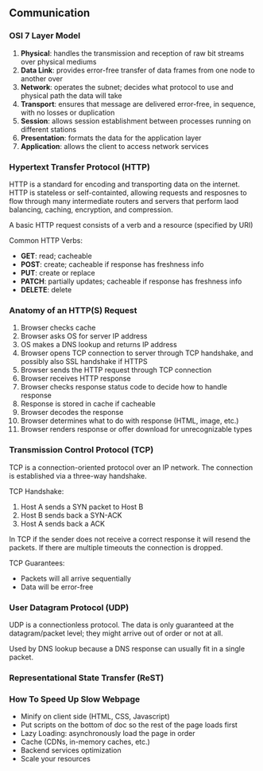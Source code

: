 ## Communication

### OSI 7 Layer Model

1. __Physical__: handles the transmission and reception of raw bit streams over physical mediums
2. __Data Link__: provides error-free transfer of data frames from one node to another over 
3. __Network__: operates the subnet; decides what protocol to use and physical path the data will take 
4. __Transport__: ensures that message are delivered error-free, in sequence, with no losses or duplication
5. __Session__: allows session establishment between processes running on different stations
6. __Presentation__: formats the data for the application layer
7. __Application__: allows the client to access network services

### Hypertext Transfer Protocol (HTTP)

HTTP is a standard for encoding and transporting data on the internet. HTTP is stateless or self-containted, allowing requests and resposnes to flow through many intermediate routers and servers that perform laod balancing, caching, encryption, and compression.

A basic HTTP request consists of a verb and a resource (specified by URI)

Common HTTP Verbs:
- __GET__: read; cacheable
- __POST__: create; cacheable if response has freshness info
- __PUT__: create or replace 
- __PATCH__: partially updates; cacheable if response has freshness info
- __DELETE__: delete

### Anatomy of an HTTP(S) Request

1. Browser checks cache
2. Browser asks OS for server IP address
3. OS makes a DNS lookup and returns IP address
4. Browser opens TCP connection to server through TCP handshake, and possibly also SSL handshake if HTTPS
5. Browser sends the HTTP request through TCP connection
6. Browser receives HTTP response
7. Browser checks response status code to decide how to handle response
8. Response is stored in cache if cacheable
9. Browser decodes the response
10. Browser determines what to do with response (HTML, image, etc.)
11. Browser renders response or offer download for unrecognizable types

### Transmission Control Protocol (TCP)

TCP is a connection-oriented protocol over an IP network. The connection is established via a three-way handshake.

TCP Handshake:
1. Host A sends a SYN packet to Host B
2. Host B sends back a SYN-ACK
3. Host A sends back a ACK

In TCP if the sender does not receive a correct response it will resend the packets. If there are multiple timeouts the connection is dropped. 

TCP Guarantees: 
- Packets will all arrive sequentially
- Data will be error-free

### User Datagram Protocol (UDP)

UDP is a connectionless protocol. The data is only guaranteed at the datagram/packet level; they might arrive out of order or not at all. 

Used by DNS lookup because a DNS response can usually fit in a single packet. 

### Representational State Transfer (ReST)

### How To Speed Up Slow Webpage

- Minify on client side (HTML, CSS, Javascript)
- Put scripts on the bottom of doc so the rest of the page loads first
- Lazy Loading: asynchronously load the page in order
- Cache (CDNs, in-memory caches, etc.)
- Backend services optimization
- Scale your resources

